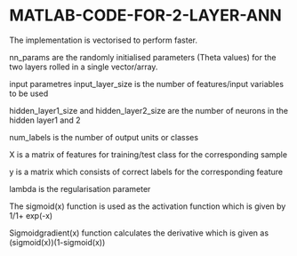 # MATLAB-CODE-FOR-2-LAYER-ANN

The implementation is vectorised to perform faster.

nn_params are the randomly initialised parameters (Theta values) for the two layers rolled in a single vector/array.

input parametres input_layer_size is the number of features/input variables to be used

hidden_layer1_size and hidden_layer2_size are the number of neurons in the hidden layer1 and 2

num_labels is the number of output units or classes

X is a matrix of features for training/test class for the corresponding sample

y is a matrix which consists of correct labels for the corresponding feature

lambda is the regularisation parameter


The sigmoid(x) function is used as the activation function which is given by 1/1+ exp(-x)

Sigmoidgradient(x) function calculates the derivative which is given as (sigmoid(x))(1-sigmoid(x))

